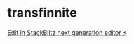 # transfinnite

[Edit in StackBlitz next generation editor ⚡️](https://stackblitz.com/~/github.com/SriramR-07/transfinnite)
